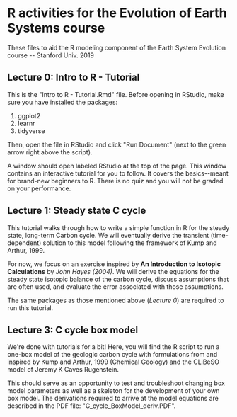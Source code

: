 # R activities for the Evolution of Earth Systems course
These files to aid the R modeling component of the Earth System Evolution course -- Stanford Univ. 2019

## Lecture 0: Intro to R - Tutorial
This is the "Intro to R - Tutorial.Rmd" file. Before opening in RStudio, make sure you have installed the packages:

1. ggplot2
2. learnr
3. tidyverse

Then, open the file in RStudio and click "Run Document" (next to the green arrow right above the script). 

A window should open labeled RStudio at the top of the page. This window contains an interactive tutorial for you to follow. It covers the basics--meant for brand-new beginners to R. There is no quiz and you will not be graded on your performance.

## Lecture 1: Steady state C cycle
This tutorial walks through how to write a simple function in R for the steady state, long-term Carbon cycle. We will eventually derive the transient (time-dependent) solution to this model following the framework of Kump and Arthur, 1999. 

For now, we focus on an exercise inspired by **An Introduction to Isotopic Calculations** by *John Hayes (2004)*. We will derive the equations for the steady state isotopic balance of the carbon cycle, discuss assumptions that are often used, and evaluate the error associated with those assumptions. 

The same packages as those mentioned above (*Lecture 0*) are required to run this tutorial. 

## Lecture 3: C cycle box model
We're done with tutorials for a bit! Here, you will find the R script to run a one-box model of the geologic carbon cycle with formulations from and inspired by Kump and Arthur, 1999 (Chemical Geology) and the CLiBeSO model of Jeremy K Caves Rugenstein.

This should serve as an opportunity to test and troubleshoot changing box model parameters as well as a skeleton for the development of your own box model. The derivations required to arrive at the model equations are described in the PDF file: "C_cycle_BoxModel_deriv.PDF".
